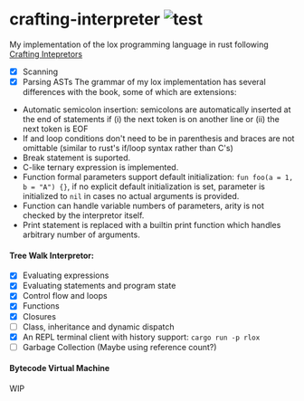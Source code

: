 # crafting-interpreter ![test](https://github.com/YangchenYe323/lox/actions/workflows/test.yml/badge.svg)
My implementation of the lox programming language in rust following [Crafting Intepretors](https://craftinginterpreters.com/)

- [x] Scanning
- [x] Parsing ASTs
The grammar of my lox implementation has several differences with the book, some of which are extensions:
+ Automatic semicolon insertion: semicolons are automatically inserted at the end of statements if (i) the next token is on another line or (ii) the next token is EOF
+ If and loop conditions don't need to be in parenthesis and braces are not omittable (similar to rust's if/loop syntax rather than C's)
+ Break statement is suported.
+ C-like ternary expression is implemented.
+ Function formal parameters support default initialization: `fun foo(a = 1, b = "A") {}`, if no explicit default initialization is set, parameter is initialized to `nil` in cases no actual arguments is provided. 
+ Function can handle variable numbers of parameters, arity is not checked by the interpretor itself.
+ Print statement is replaced with a builtin print function which handles arbitrary number of arguments.

#### Tree Walk Interpretor:
- [x] Evaluating expressions
- [x] Evaluating statements and program state
- [x] Control flow and loops
- [x] Functions
- [x] Closures
- [ ] Class, inheritance and dynamic dispatch
- [x] An REPL terminal client with history support: `cargo run -p rlox`
- [ ] Garbage Collection (Maybe using reference count?)

#### Bytecode Virtual Machine
WIP
